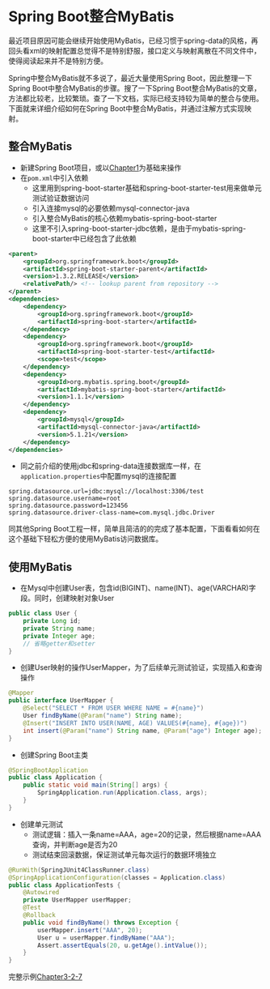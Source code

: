 # Spring Boot整合MyBatis

最近项目原因可能会继续开始使用MyBatis，已经习惯于spring-data的风格，再回头看xml的映射配置总觉得不是特别舒服，接口定义与映射离散在不同文件中，使得阅读起来并不是特别方便。

Spring中整合MyBatis就不多说了，最近大量使用Spring Boot，因此整理一下Spring Boot中整合MyBatis的步骤。搜了一下Spring Boot整合MyBatis的文章，方法都比较老，比较繁琐。查了一下文档，实际已经支持较为简单的整合与使用。下面就来详细介绍如何在Spring Boot中整合MyBatis，并通过注解方式实现映射。

## 整合MyBatis

- 新建Spring Boot项目，或以[Chapter1](./demos/Chapter1)为基础来操作
- 在```pom.xml```中引入依赖
  - 这里用到spring-boot-starter基础和spring-boot-starter-test用来做单元测试验证数据访问
  - 引入连接mysql的必要依赖mysql-connector-java
  - 引入整合MyBatis的核心依赖mybatis-spring-boot-starter
  - 这里不引入spring-boot-starter-jdbc依赖，是由于mybatis-spring-boot-starter中已经包含了此依赖
  
```xml
<parent>
	<groupId>org.springframework.boot</groupId>
	<artifactId>spring-boot-starter-parent</artifactId>
	<version>1.3.2.RELEASE</version>
	<relativePath/> <!-- lookup parent from repository -->
</parent>
<dependencies>
	<dependency>
		<groupId>org.springframework.boot</groupId>
		<artifactId>spring-boot-starter</artifactId>
	</dependency>
	<dependency>
		<groupId>org.springframework.boot</groupId>
		<artifactId>spring-boot-starter-test</artifactId>
		<scope>test</scope>
	</dependency>
	<dependency>
		<groupId>org.mybatis.spring.boot</groupId>
		<artifactId>mybatis-spring-boot-starter</artifactId>
		<version>1.1.1</version>
	</dependency>
	<dependency>
		<groupId>mysql</groupId>
		<artifactId>mysql-connector-java</artifactId>
		<version>5.1.21</version>
	</dependency>
</dependencies>
```

- 同之前介绍的使用jdbc和spring-data连接数据库一样，在```application.properties```中配置mysql的连接配置

```properties
spring.datasource.url=jdbc:mysql://localhost:3306/test
spring.datasource.username=root
spring.datasource.password=123456
spring.datasource.driver-class-name=com.mysql.jdbc.Driver

```

同其他Spring Boot工程一样，简单且简洁的的完成了基本配置，下面看看如何在这个基础下轻松方便的使用MyBatis访问数据库。

## 使用MyBatis

- 在Mysql中创建User表，包含id(BIGINT)、name(INT)、age(VARCHAR)字段。同时，创建映射对象User

```java
public class User {
    private Long id;
    private String name;
    private Integer age;
    // 省略getter和setter
}
```

- 创建User映射的操作UserMapper，为了后续单元测试验证，实现插入和查询操作

```java
@Mapper
public interface UserMapper {
    @Select("SELECT * FROM USER WHERE NAME = #{name}")
    User findByName(@Param("name") String name);
    @Insert("INSERT INTO USER(NAME, AGE) VALUES(#{name}, #{age})")
    int insert(@Param("name") String name, @Param("age") Integer age);
}
```

- 创建Spring Boot主类

```java
@SpringBootApplication
public class Application {
	public static void main(String[] args) {
		SpringApplication.run(Application.class, args);
	}
}
```

- 创建单元测试
  - 测试逻辑：插入一条name=AAA，age=20的记录，然后根据name=AAA查询，并判断age是否为20
  - 测试结束回滚数据，保证测试单元每次运行的数据环境独立

```java
@RunWith(SpringJUnit4ClassRunner.class)
@SpringApplicationConfiguration(classes = Application.class)
public class ApplicationTests {
	@Autowired
	private UserMapper userMapper;
	@Test
	@Rollback
	public void findByName() throws Exception {
		userMapper.insert("AAA", 20);
		User u = userMapper.findByName("AAA");
		Assert.assertEquals(20, u.getAge().intValue());
	}
}
```

完整示例[Chapter3-2-7](./demos/Chapter3-2-7)
